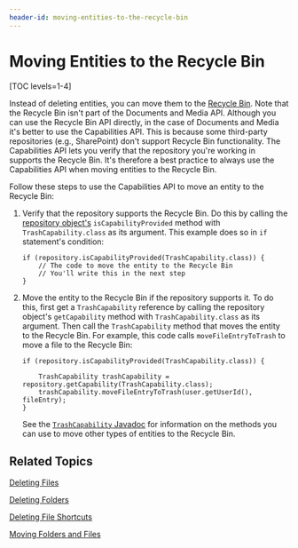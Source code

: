 ```yaml
---
header-id: moving-entities-to-the-recycle-bin
---
```


# Moving Entities to the Recycle Bin

[TOC levels=1-4]

Instead of deleting entities, you can move them to the 
[Recycle Bin](/docs/7-1/user/-/knowledge_base/u/restoring-deleted-assets). 
Note that the Recycle Bin isn't part of the Documents and Media API. Although 
you can use the Recycle Bin API directly, in the case of Documents and Media 
it's better to use the Capabilities API. This is because some third-party 
repositories (e.g., SharePoint) don't support Recycle Bin functionality. The 
Capabilities API lets you verify that the repository you're working in supports 
the Recycle Bin. It's therefore a best practice to always use the Capabilities 
API when moving entities to the Recycle Bin. 

Follow these steps to use the Capabilities API to move an entity to the Recycle 
Bin: 

1.  Verify that the repository supports the Recycle Bin. Do this by calling the 
    [repository object's](/docs/7-1/tutorials/-/knowledge_base/t/getting-started-with-the-documents-and-media-api#specifying-repositories) 
    `isCapabilityProvided` method with `TrashCapability.class` as its argument. 
    This example does so in `if` statement's condition: 

        if (repository.isCapabilityProvided(TrashCapability.class)) {
            // The code to move the entity to the Recycle Bin
            // You'll write this in the next step
        }

2.  Move the entity to the Recycle Bin if the repository supports it. To do 
    this, first get a `TrashCapability` reference by calling the repository 
    object's `getCapability` method with `TrashCapability.class` as its 
    argument. Then call the `TrashCapability` method that moves the entity to 
    the Recycle Bin. For example, this code calls `moveFileEntryToTrash` to move 
    a file to the Recycle Bin: 

        if (repository.isCapabilityProvided(TrashCapability.class)) {

            TrashCapability trashCapability = repository.getCapability(TrashCapability.class);
            trashCapability.moveFileEntryToTrash(user.getUserId(), fileEntry);
        }

    See the 
    [`TrashCapability` Javadoc](@platform-ref@/7.1-latest/javadocs/portal-kernel/com/liferay/portal/kernel/repository/capabilities/TrashCapability.html) 
    for information on the methods you can use to move other types of entities 
    to the Recycle Bin. 

## Related Topics

[Deleting Files](/docs/7-1/tutorials/-/knowledge_base/t/deleting-files)

[Deleting Folders](/docs/7-1/tutorials/-/knowledge_base/t/deleting-folders)

[Deleting File Shortcuts](/docs/7-1/tutorials/-/knowledge_base/t/deleting-file-shortcuts)

[Moving Folders and Files](/docs/7-1/tutorials/-/knowledge_base/t/moving-folders-and-files)
